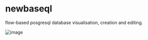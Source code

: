 # newbaseql
flow-based posgresql database visualisation, creation and editing.

![image](https://user-images.githubusercontent.com/25654848/128583979-ab8b2806-ca7c-4667-a174-cae4091f7803.png)
